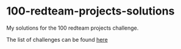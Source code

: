 # 100-redteam-projects-solutions
My solutions for the 100 redteam projects challenge.

The list of challenges can be found [here](https://github.com/kurogai/100-redteam-projects)
